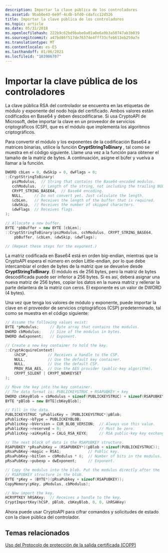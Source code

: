 ```yaml
---
description: Importar la clave pública de los controladores
ms.assetid: 9bab0e43-6e9f-4cdb-bfd0-cdafcc12d526
title: Importar la clave pública de los controladores
ms.topic: article
ms.date: 05/31/2018
ms.openlocfilehash: 222b9c62bd9babe0a01a0e6a9b3a50747ab3b039
ms.sourcegitcommit: a47bd86f517de76374e4fff33cfeb613eb259a7e
ms.translationtype: MT
ms.contentlocale: es-ES
ms.lasthandoff: 01/06/2021
ms.locfileid: "103906707"
---
```

# <a name="importing-the-drivers-public-key"></a>Importar la clave pública de los controladores

La clave pública RSA del controlador se encuentra en las etiquetas de módulo y exponente del nodo hoja del certificado. Ambos valores están codificados en Base64 y deben descodificarse. Si usa CryptoAPI de Microsoft, debe importar la clave en un proveedor de servicios criptográficos (CSP), que es el módulo que implementa los algoritmos criptográficos.

Para convertir el módulo y los exponentes de la codificación Base64 a matrices binarias, utilice la función **CryptStringToBinary** , tal como se muestra en el código siguiente. Llame una vez a la función para obtener el tamaño de la matriz de bytes. A continuación, asigne el búfer y vuelva a llamar a la función.


```C++
DWORD cbLen = 0, dwSkip = 0, dwFlags = 0;
::CryptStringToBinary(
   pszModulus,  // String that contains the Base64-encoded modulus.
   cchModulus,  // Length of the string, not including the trailing NULL.
   CRYPT_STRING_BASE64,  // Base64 encoding.
   NULL,     // Do not convert yet. Just calculate the length.
   &cbLen,   // Receives the length of the buffer that is required.
   &dwSkip,  // Receives the number of skipped characters.
   &dwFlags  // Receives flags.
);

// Allocate a new buffer.
BYTE *pbBuffer = new BYTE [cbLen];
::CryptStringToBinary(pszModulus, cchModulus, CRYPT_STRING_BASE64, 
    pbBuffer, &cbLen, &dwSkip, &dwFlags);

// (Repeat these steps for the exponent.)
```



La matriz codificada en Base64 está en orden big-endian, mientras que la CryptoAPI espera el número en orden Little-endian, por lo que debe intercambiar el orden de bytes de la matriz que se devuelve desde **CryptStringToBinary**. El módulo es de 256 bytes, pero la matriz de bytes descodificada puede ser inferior a 256 bytes. Si es así, deberá asignar una nueva matriz de 256 bytes, copiar los datos en la nueva matriz y rellenar la parte delantera de la matriz con ceros. El exponente es un valor de DWORD (4 bytes).

Una vez que tenga los valores de módulo y exponente, puede importar la clave en el proveedor de servicios criptográficos (CSP) predeterminado, tal como se muestra en el código siguiente:


```C++
// Assume the following values exist:
BYTE *pModulus;     // Byte array that contains the modulus.
DWORD cbModulus;    // Size of the modulus in bytes.
DWORD dwExponent;   // Exponent.

// Create a new key container to hold the key. 
::CryptAcquireContext(
    &hCSP,         // Receives a handle to the CSP.
    NULL,          // Use the default key container.
    NULL,          // Use the default CSP.
    PROV_RSA_AES,  // Use the AES provider (public-key algorithm).
    CRYPT_SILENT | CRYPT_NEWKEYSET 
);

// Move the key into the key container. 
// The data format is: PUBLICKEYSTRUC + RSAPUBKEY + key
DWORD cbKeyBlob = cbModulus + sizeof(PUBLICKEYSTRUC) + sizeof(RSAPUBKEY)
BYTE *pBlob = new BYTE[cbKeyBlob];

// Fill in the data.
PUBLICKEYSTRUC *pPublicKey = (PUBLICKEYSTRUC*)pBlob;
pPublicKey->bType = PUBLICKEYBLOB; 
pPublicKey->bVersion = CUR_BLOB_VERSION;  // Always use this value.
pPublicKey->reserved = 0;                 // Must be zero.
pPublicKey->aiKeyAlg = CALG_RSA_KEYX;     // RSA public-key key exchange. 

// The next block of data is the RSAPUBKEY structure.
RSAPUBKEY *pRsaPubKey = (RSAPUBKEY*)(pBlob + sizeof(PUBLICKEYSTRUC));
pRsaPubKey->magic = RSA1;            // Public key.
pRsaPubKey->bitlen = cbModulus * 8;  // Number of bits in the modulus.
pRsaPubKey->pubexp = dwExponent;     // Exponent.

// Copy the modulus into the blob. Put the modulus directly after the
// RSAPUBKEY structure in the blob.
BYTE *pKey = (BYTE*)(pRsaPubkey + sizeof(RSAPUBKEY));
CopyMemory(pKey, pModulus, cbModulus);

// Now import the key.
HCRYPTKEY hRSAKey;  // Receives a handle to the key.
CryptImportKey(hCSP, pBlob, cbKeyBlob, 0, 0, &hRSAKey) 
```



Ahora puede usar CryptoAPI para cifrar comandos y solicitudes de estado con la clave pública del controlador.

## <a name="related-topics"></a>Temas relacionados

<dl> <dt>

[Uso del Protocolo de protección de la salida certificada (COPP)](using-certified-output-protection-protocol--copp.md)
</dt> </dl>

 

 



